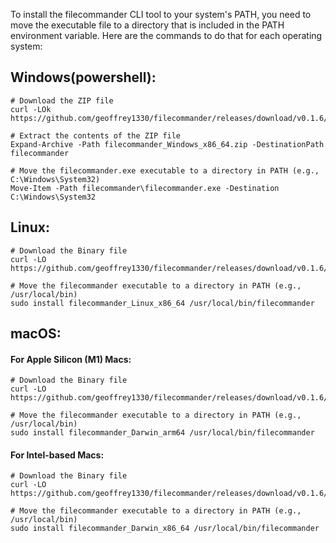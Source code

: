 To install the filecommander CLI tool to your system's PATH, you need to move the executable file to a directory that is included in the PATH environment variable. Here are the commands to do that for each operating system:

## Windows(powershell):

```shell
# Download the ZIP file
curl -LOk https://github.com/geoffrey1330/filecommander/releases/download/v0.1.6/filecommander_Windows_x86_64.zip

# Extract the contents of the ZIP file
Expand-Archive -Path filecommander_Windows_x86_64.zip -DestinationPath filecommander

# Move the filecommander.exe executable to a directory in PATH (e.g., C:\Windows\System32)
Move-Item -Path filecommander\filecommander.exe -Destination C:\Windows\System32
```

## Linux:

```shell
# Download the Binary file
curl -LO https://github.com/geoffrey1330/filecommander/releases/download/v0.1.6/filecommander_Linux_x86_64

# Move the filecommander executable to a directory in PATH (e.g., /usr/local/bin)
sudo install filecommander_Linux_x86_64 /usr/local/bin/filecommander
```

## macOS:

#### For Apple Silicon (M1) Macs:

```shell
# Download the Binary file
curl -LO https://github.com/geoffrey1330/filecommander/releases/download/v0.1.6/filecommander_Darwin_arm64

# Move the filecommander executable to a directory in PATH (e.g., /usr/local/bin)
sudo install filecommander_Darwin_arm64 /usr/local/bin/filecommander
```

#### For Intel-based Macs:

```shell
# Download the Binary file
curl -LO https://github.com/geoffrey1330/filecommander/releases/download/v0.1.6/filecommander_Darwin_x86_64

# Move the filecommander executable to a directory in PATH (e.g., /usr/local/bin)
sudo install filecommander_Darwin_x86_64 /usr/local/bin/filecommander
```
